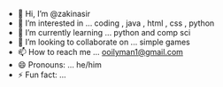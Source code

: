 - 👋 Hi, I’m @zakinasir
- 👀 I’m interested in ... coding , java , html , css , python
- 🌱 I’m currently learning ... python and comp sci
- 💞️ I’m looking to collaborate on ... simple games
- 📫 How to reach me ... ooilyman1@gmail.com
- 😄 Pronouns: ... he/him
- ⚡ Fun fact: ...

<!---
zakinasir/zakinasir is a ✨ special ✨ repository because its `README.md` (this file) appears on your GitHub profile.
You can click the Preview link to take a look at your changes.
--->
